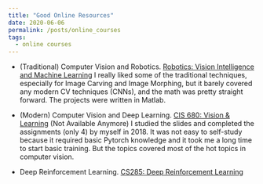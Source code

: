 ```yaml
---
title: "Good Online Resources"
date: 2020-06-06
permalink: /posts/online_courses
tags:
  - online courses
---
```


* (Traditional) Computer Vision and Robotics. [Robotics: Vision Intelligence and Machine Learning](https://www.edx.org/course/robotics-vision-intelligence-and-machine-learning)
  I really liked some of the traditional techniques, especially for Image Carving and Image Morphing, but it barely covered any modern CV techniques (CNNs), and the math was pretty straight forward. The projects were written in Matlab.

* (Modern) Computer Vision and Deep Learning. [CIS 680: Vision & Learning](https://fling.seas.upenn.edu/~cis680/wiki/index.php?title=Lectures) (Not Available Anymore)
  I studied the slides and completed the assignments (only 4) by myself in 2018. It was not easy to self-study because it required basic Pytorch knowledge and it took me a long time to start basic training. But the topics covered most of the hot topics in computer vision.
  
* Deep Reinforcement Learning. [CS285: Deep Reinforcement Learning](http://rail.eecs.berkeley.edu/deeprlcourse/)

